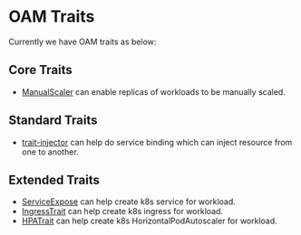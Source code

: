 # OAM Traits

Currently we have OAM traits as below:

## Core Traits

- [ManualScaler](https://github.com/crossplane/addon-oam-kubernetes-local) can enable replicas of workloads to be manually scaled.

## Standard Traits

- [trait-injector](https://github.com/oam-dev/trait-injector) can help do service binding which can inject
  resource from one to another.

## Extended Traits

- [ServiceExpose](serviceexpose) can help create k8s service for workload.
- [IngressTrait](ingresstrait) can help create k8s ingress for workload.
- [HPATrait](hpatrait) can help create k8s HorizontalPodAutoscaler for workload.